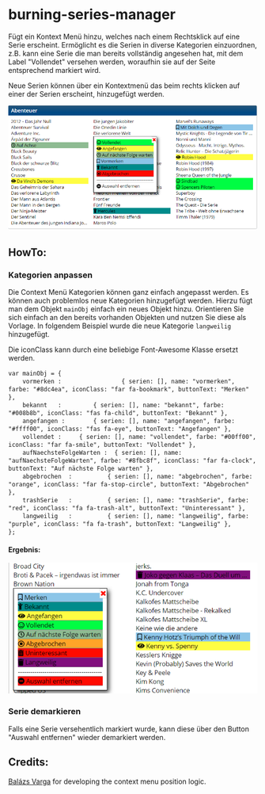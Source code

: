 # burning-series-manager
Fügt ein Kontext Menü hinzu, welches nach einem Rechtsklick auf eine Serie erscheint. Ermöglicht es die Serien in diverse Kategorien einzuordnen, z.B. kann eine Serie die man bereits vollständig angesehen hat, mit dem Label "Vollendet" versehen werden, woraufhin sie auf der Seite entsprechend markiert wird.

Neue Serien können über ein Kontextmenü das beim rechts klicken auf einer der Serien erscheint, hinzugefügt werden.

![alt text](https://raw.githubusercontent.com/Eddcapone/burning-series-manager/master/img/contextMenu.png)

## HowTo:

### Kategorien anpassen
Die Context Menü Kategorien können ganz einfach angepasst werden. Es können auch problemlos neue Kategorien hinzugefügt werden.
Hierzu fügt man dem Objekt `mainObj` einfach ein neues Objekt hinzu. Orientieren Sie sich einfach an den bereits vorhanden Objekten und nutzen Sie diese als Vorlage. In folgendem Beispiel wurde die neue Kategorie `langweilig` hinzugefügt.

Die iconClass kann durch eine beliebige Font-Awesome Klasse ersetzt werden.

```
var mainObj = {
	vormerken :  				{ serien: [], name: "vormerken", farbe: "#8dc4ea", iconClass: "far fa-bookmark", buttonText: "Merken" },
	bekannt   :			{ serien: [], name: "bekannt", farbe: "#008b8b", iconClass: "fas fa-child", buttonText: "Bekannt" },
	angefangen :		{ serien: [], name: "angefangen", farbe: "#ffff00", iconClass: "fas fa-eye", buttonText: "Angefangen" },
	vollendet :		{ serien: [], name: "vollendet", farbe: "#00ff00", iconClass: "far fa-smile", buttonText: "Vollendet" },
	aufNaechsteFolgeWarten :  { serien: [], name: "aufNaechsteFolgeWarten", farbe: "#8fbc8f", iconClass: "far fa-clock", buttonText: "Auf nächste Folge warten" },
	abgebrochen  : 			{ serien: [], name: "abgebrochen", farbe: "orange", iconClass: "far fa-stop-circle", buttonText: "Abgebrochen" },
	trashSerie 	 :			{ serien: [], name: "trashSerie", farbe: "red", iconClass: "fa fa-trash-alt", buttonText: "Uninteressant" },
	langweilig 	 :			{ serien: [], name: "langweilig", farbe: "purple", iconClass: "fa fa-trash", buttonText: "Langweilig" },
};
```

#### Ergebnis:

![alt text](https://raw.githubusercontent.com/Eddcapone/burning-series-manager/master/img/newButton.PNG)

### Serie demarkieren

Falls eine Serie versehentlich markiert wurde, kann diese über den Button "Auswahl entfernen" wieder demarkiert werden.

## Credits:
[Balázs Varga](https://stackoverflow.com/users/2909109/bal%C3%A1zs-varga) for developing the context menu position logic.
